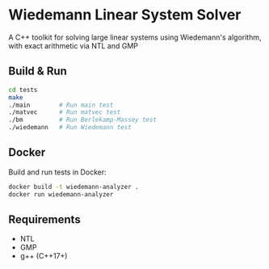 # Wiedemann Linear System Solver

A C++ toolkit for solving large linear systems using Wiedemann's algorithm, with exact arithmetic via NTL and GMP

<!-- ## Structure

- `include/` — C++ headers (algorithms, matrix/vector types)
- `tests/` — Test programs and Makefile
- `external/` — External libraries (NTL, GMP)
- `docs/` — Project documentation
- `theoretical-notes/` — Linear algebra notes
- `scratch/` — Research scripts and notebooks -->

## Build & Run

```sh
cd tests
make
./main        # Run main test
./matvec      # Run matvec test
./bm          # Run Berlekamp-Massey test
./wiedemann   # Run Wiedemann test
```

## Docker

Build and run tests in Docker:

```sh
docker build -t wiedemann-analyzer .
docker run wiedemann-analyzer
```

## Requirements

- NTL
- GMP
- g++ (C++17+)
